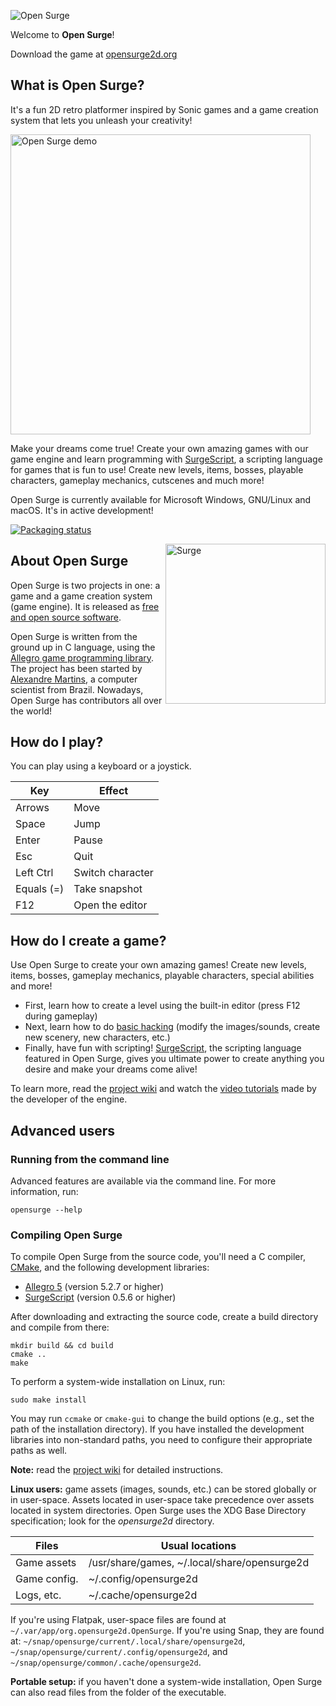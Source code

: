 ![Open Surge](logo.png)

Welcome to **Open Surge**!

Download the game at [opensurge2d.org](http://opensurge2d.org)

## What is Open Surge?

It's a fun 2D retro platformer inspired by Sonic games and a game creation system that lets you unleash your creativity!

<img src="https://opensurge2d.org/surge-demo.gif" alt="Open Surge demo" width="480">

Make your dreams come true! Create your own amazing games with our game engine and learn programming with [SurgeScript](https://docs.opensurge2d.org), a scripting language for games that is fun to use! Create new levels, items, bosses, playable characters, gameplay mechanics, cutscenes and much more!

Open Surge is currently available for Microsoft Windows, GNU/Linux and macOS. It's in active development!

[![Packaging status](https://repology.org/badge/vertical-allrepos/opensurge.svg)](https://repology.org/project/opensurge/versions)

<img src="surge.png" alt="Surge" width="256" align="right">

## About Open Surge

Open Surge is two projects in one: a game and a game creation system (game engine). It is released as [free and open source software](https://en.wikipedia.org/wiki/Free_and_open-source_software).

Open Surge is written from the ground up in C language, using the [Allegro game programming library](http://liballeg.org). The project has been started by [Alexandre Martins](http://github.com/alemart), a computer scientist from Brazil. Nowadays, Open Surge has contributors all over the world!

## How do I play?

You can play using a keyboard or a joystick.

| Key           | Effect          
| --------------|------------------|
| Arrows        | Move             |
| Space         | Jump             |
| Enter         | Pause            |
| Esc           | Quit             |
| Left Ctrl     | Switch character |
| Equals (=)    | Take snapshot    |
| F12           | Open the editor  |

## How do I create a game?

Use Open Surge to create your own amazing games! Create new levels, items, bosses, gameplay mechanics, playable characters, special abilities and more!

* First, learn how to create a level using the built-in editor (press F12 during gameplay)
* Next, learn how to do [basic hacking](http://opensurge2d.org) (modify the images/sounds, create new scenery, new characters, etc.)
* Finally, have fun with scripting! [SurgeScript](http://docs.opensurge2d.org), the scripting language featured in Open Surge, gives you ultimate power to create anything you desire and make your dreams come alive!

To learn more, read the [project wiki](http://opensurge2d.org/wiki) and watch the [video tutorials](http://youtube.com/alemart88) made by the developer of the engine.

## Advanced users

### Running from the command line

Advanced features are available via the command line. For more information, run:

```
opensurge --help
```

### Compiling Open Surge

To compile Open Surge from the source code, you'll need a C compiler, [CMake](http://cmake.org), and the following development libraries:

* [Allegro 5](http://liballeg.org) (version 5.2.7 or higher)
* [SurgeScript](http://github.com/alemart/surgescript) (version 0.5.6 or higher)

After downloading and extracting the source code, create a build directory and compile from there:

```
mkdir build && cd build
cmake ..
make
```

To perform a system-wide installation on Linux, run:

```
sudo make install
```

You may run `ccmake` or `cmake-gui` to change the build options (e.g., set the path of the installation directory). If you have installed the development libraries into non-standard paths, you need to configure their appropriate paths as well.

**Note:** read the [project wiki](http://opensurge2d.org/wiki) for detailed instructions.

**Linux users:** game assets (images, sounds, etc.) can be stored globally or in user-space. Assets located in user-space take precedence over assets located in system directories. Open Surge uses the XDG Base Directory specification; look for the *opensurge2d* directory.

| Files         | Usual locations       |
| --------------|-----------------------|
| Game assets   | /usr/share/games, ~/.local/share/opensurge2d |
| Game config.  | ~/.config/opensurge2d |
| Logs, etc.    | ~/.cache/opensurge2d  |

If you're using Flatpak, user-space files are found at `~/.var/app/org.opensurge2d.OpenSurge`. If you're using Snap, they are found at: `~/snap/opensurge/current/.local/share/opensurge2d`, `~/snap/opensurge/current/.config/opensurge2d`, and `~/snap/opensurge/common/.cache/opensurge2d`.

**Portable setup:** if you haven't done a system-wide installation, Open Surge can also read files from the folder of the executable.
